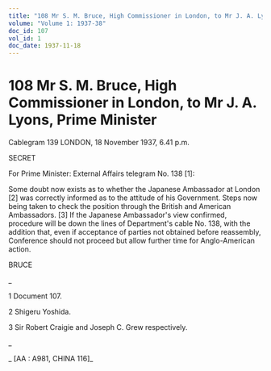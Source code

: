 ```yaml
---
title: "108 Mr S. M. Bruce, High Commissioner in London, to Mr J. A. Lyons, Prime Minister"
volume: "Volume 1: 1937-38"
doc_id: 107
vol_id: 1
doc_date: 1937-11-18
---
```


# 108 Mr S. M. Bruce, High Commissioner in London, to Mr J. A. Lyons, Prime Minister

Cablegram 139 LONDON, 18 November 1937, 6.41 p.m.

SECRET

For Prime Minister: External Affairs telegram No. 138 [1]:

Some doubt now exists as to whether the Japanese Ambassador at London [2] was correctly informed as to the attitude of his Government. Steps now being taken to check the position through the British and American Ambassadors. [3] If the Japanese Ambassador's view confirmed, procedure will be down the lines of Department's cable No. 138, with the addition that, even if acceptance of parties not obtained before reassembly, Conference should not proceed but allow further time for Anglo-American action.

BRUCE

_

1 Document 107.

2 Shigeru Yoshida.

3 Sir Robert Craigie and Joseph C. Grew respectively.

_

_ [AA : A981, CHINA 116]_
